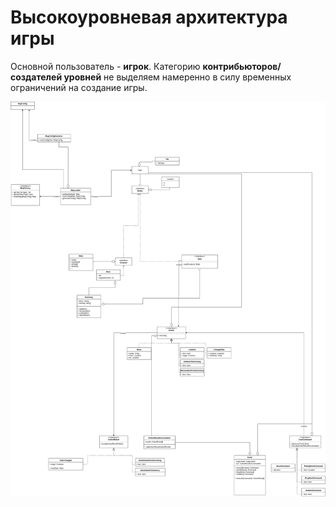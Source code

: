 # Высокоуровневая архитектура игры

Основной пользователь - **игрок**. Категорию **контрибьюторов/создателей уровней** не выделяем намеренно в силу временных ограничений на создание игры.

![](./img/high-level-architecture.png)
